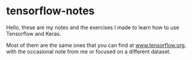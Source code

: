 # tensorflow-notes

Hello, these are my notes and the exercises I made to learn how to use Tensorflow and Keras.

Most of them are the same ones that you can find at www.tensorflow.org, with the occasional note from me or focused on a different dataset.